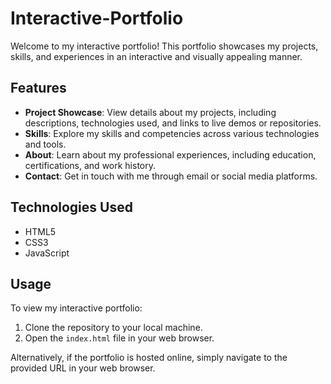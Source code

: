 # Interactive-Portfolio

Welcome to my interactive portfolio! This portfolio showcases my projects, skills, and experiences in an interactive and visually appealing manner.

## Features

- **Project Showcase**: View details about my projects, including descriptions, technologies used, and links to live demos or repositories.
- **Skills**: Explore my skills and competencies across various technologies and tools.
- **About**: Learn about my professional experiences, including education, certifications, and work history.
- **Contact**: Get in touch with me through email or social media platforms.

## Technologies Used

- HTML5
- CSS3
- JavaScript

## Usage

To view my interactive portfolio:

1. Clone the repository to your local machine.
2. Open the `index.html` file in your web browser.

Alternatively, if the portfolio is hosted online, simply navigate to the provided URL in your web browser.


